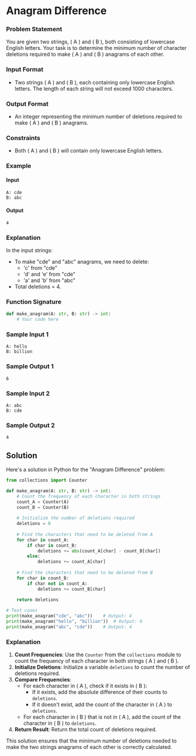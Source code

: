 # Anagram Difference

### Problem Statement

You are given two strings, \( A \) and \( B \), both consisting of lowercase English letters. Your task is to determine the minimum number of character deletions required to make \( A \) and \( B \) anagrams of each other.

### Input Format

- Two strings \( A \) and \( B \), each containing only lowercase English letters. The length of each string will not exceed 1000 characters.

### Output Format

- An integer representing the minimum number of deletions required to make \( A \) and \( B \) anagrams.

### Constraints

- Both \( A \) and \( B \) will contain only lowercase English letters.

### Example

#### Input
```
A: cde
B: abc
```

#### Output
```
4
```

### Explanation

In the input strings:
- To make "cde" and "abc" anagrams, we need to delete:
  - 'c' from "cde"
  - 'd' and 'e' from "cde"
  - 'a' and 'b' from "abc"
- Total deletions = 4.

### Function Signature
```python
def make_anagram(A: str, B: str) -> int:
    # Your code here
```

### Sample Input 1
```
A: hello
B: billion
```

### Sample Output 1
```
6
```

### Sample Input 2
```
A: abc
B: cde
```

### Sample Output 2
```
4
```

## Solution

Here's a solution in Python for the "Anagram Difference" problem:

```python
from collections import Counter

def make_anagram(A: str, B: str) -> int:
    # Count the frequency of each character in both strings
    count_A = Counter(A)
    count_B = Counter(B)
    
    # Initialize the number of deletions required
    deletions = 0
    
    # Find the characters that need to be deleted from A
    for char in count_A:
        if char in count_B:
            deletions += abs(count_A[char] - count_B[char])
        else:
            deletions += count_A[char]
    
    # Find the characters that need to be deleted from B
    for char in count_B:
        if char not in count_A:
            deletions += count_B[char]
    
    return deletions

# Test cases
print(make_anagram("cde", "abc"))    # Output: 4
print(make_anagram("hello", "billion"))  # Output: 6
print(make_anagram("abc", "cde"))    # Output: 4
```

### Explanation

1. **Count Frequencies**: Use the `Counter` from the `collections` module to count the frequency of each character in both strings \( A \) and \( B \).
2. **Initialize Deletions**: Initialize a variable `deletions` to count the number of deletions required.
3. **Compare Frequencies**:
   - For each character in \( A \), check if it exists in \( B \):
     - If it exists, add the absolute difference of their counts to `deletions`.
     - If it doesn't exist, add the count of the character in \( A \) to `deletions`.
   - For each character in \( B \) that is not in \( A \), add the count of the character in \( B \) to `deletions`.
4. **Return Result**: Return the total count of deletions required.

This solution ensures that the minimum number of deletions needed to make the two strings anagrams of each other is correctly calculated.
